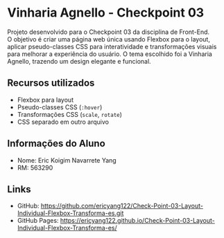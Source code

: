 # Vinharia Agnello - Checkpoint 03

Projeto desenvolvido para o Checkpoint 03 da disciplina de Front-End.  
O objetivo é criar uma página web única usando Flexbox para o layout, aplicar pseudo-classes CSS para interatividade e transformações visuais para melhorar a experiência do usuário. O tema escolhido foi a Vinharia Agnello, trazendo um design elegante e funcional.

## Recursos utilizados

- Flexbox para layout
- Pseudo-classes CSS (`:hover`)
- Transformações CSS (`scale`, `rotate`)
- CSS separado em outro arquivo

## Informações do Aluno

- Nome: Eric Koigim Navarrete Yang  
- RM: 563290

## Links

- GitHub: https://github.com/ericyang122/Check-Point-03-Layout-Individual-Flexbox-Transforma-es.git
- GitHub Pages: https://ericyang122.github.io/Check-Point-03-Layout-Individual-Flexbox-Transforma-es/